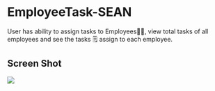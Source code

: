 # EmployeeTask-SEAN
User has ability to assign tasks to Employees👨‍🏭, view total tasks of all employees and see the tasks 🗒️ assign to each employee.

## Screen Shot
<img src="https://github.com/cr1stian/EmployeeTask-SEAN/blob/master/Screen%20Shot.png?raw=true">
